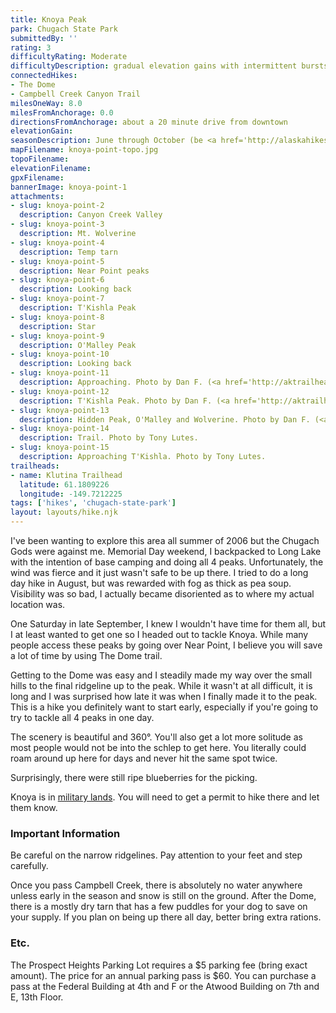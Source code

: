 ```yaml
---
title: Knoya Peak
park: Chugach State Park
submittedBy: ''
rating: 3
difficultyRating: Moderate
difficultyDescription: gradual elevation gains with intermittent bursts.  Regular hikers should have no problem.  Be careful on narrow ridgelines.
connectedHikes:
- The Dome
- Campbell Creek Canyon Trail
milesOneWay: 8.0
milesFromAnchorage: 0.0
directionsFromAnchorage: about a 20 minute drive from downtown
elevationGain: 
seasonDescription: June through October (be <a href='http://alaskahikesearch.com/education/#avalanche'>avalanche aware</a> if there's snow!)
mapFilename: knoya-point-topo.jpg
topoFilename: 
elevationFilename: 
gpxFilename: 
bannerImage: knoya-point-1
attachments:
- slug: knoya-point-2
  description: Canyon Creek Valley
- slug: knoya-point-3
  description: Mt. Wolverine
- slug: knoya-point-4
  description: Temp tarn
- slug: knoya-point-5
  description: Near Point peaks
- slug: knoya-point-6
  description: Looking back
- slug: knoya-point-7
  description: T'Kishla Peak
- slug: knoya-point-8
  description: Star
- slug: knoya-point-9
  description: O'Malley Peak
- slug: knoya-point-10
  description: Looking back
- slug: knoya-point-11
  description: Approaching. Photo by Dan F. (<a href='http://aktrailhead.com'>AKTrailhead.com</a>).
- slug: knoya-point-12
  description: T'Kishla Peak. Photo by Dan F. (<a href='http://aktrailhead.com'>AKTrailhead.com</a>).
- slug: knoya-point-13
  description: Hidden Peak, O'Malley and Wolverine. Photo by Dan F. (<a href='http://aktrailhead.com'>AKTrailhead.com</a>).
- slug: knoya-point-14
  description: Trail. Photo by Tony Lutes.
- slug: knoya-point-15
  description: Approaching T'Kishla. Photo by Tony Lutes.
trailheads:
- name: Klutina Trailhead
  latitude: 61.1809226
  longitude: -149.7212225
tags: ['hikes', 'chugach-state-park']
layout: layouts/hike.njk
---
```

I've been wanting to explore this area all summer of 2006 but the Chugach Gods were against me. Memorial Day weekend, I backpacked to Long Lake with the intention of base camping and doing all 4 peaks. Unfortunately, the wind was fierce and it just wasn't safe to be up there. I tried to do a long day hike in August, but was rewarded with fog as thick as pea soup. Visibility was so bad, I actually became disoriented as to where my actual location was.

One Saturday in late September, I knew I wouldn't have time for them all, but I at least wanted to get one so I headed out to tackle Knoya. While many people access these peaks by going over Near Point, I believe you will save a lot of time by using The Dome trail.

Getting to the Dome was easy and I steadily made my way over the small hills to the final ridgeline up to the peak. While it wasn't at all difficult, it is long and I was surprised how late it was when I finally made it to the peak. This is a hike you definitely want to start early, especially if you're going to try to tackle all 4 peaks in one day.

The scenery is beautiful and 360°. You'll also get a lot more solitude as most people would not be into the schlep to get here. You literally could roam around up here for days and never hit the same spot twice. 

Surprisingly, there were still ripe blueberries for the picking.

Knoya is in [military lands](http://alaskahikesearch.com/education/#military-land). You will need to get a permit to hike there and let them know.

### Important Information

Be careful on the narrow ridgelines. Pay attention to your feet and step carefully.

Once you pass Campbell Creek, there is absolutely no water anywhere unless early in the season and snow is still on the ground. After the Dome, there is a mostly dry tarn that has a few puddles for your dog to save on your supply. If you plan on being up there all day, better bring extra rations.

### Etc.

The Prospect Heights Parking Lot requires a $5 parking fee (bring exact amount). The price for an annual parking pass is $60. You can purchase a pass at the Federal Building at 4th and F or the Atwood Building on 7th and E, 13th Floor.